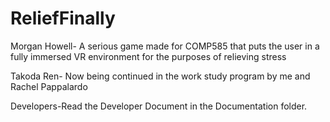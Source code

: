 # ReliefFinally
Morgan Howell-
A serious game made for COMP585 that puts the user in a fully immersed VR environment for the purposes of relieving stress

Takoda Ren-
Now being continued in the work study program by me and Rachel Pappalardo

Developers-Read the Developer Document in the Documentation folder.